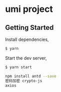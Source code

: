 <!--
 * @Author: chengxinyu
 * @Date: 2021-11-23 11:06:04
 * @LastEditors: chengxinyu
 * @LastEditTime: 2021-11-23 14:25:16
-->
# umi project

## Getting Started

Install dependencies,

```bash
$ yarn
```

Start the dev server,

```bash
$ yarn start

npm install antd --save
密码加密 crypto-js
axios
```
